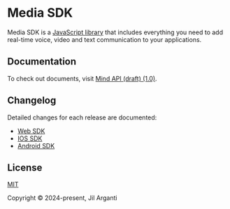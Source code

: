 # Media SDK

Media SDK is a [JavaScript library](https://gitlab.com/mindlabs/api/sdk) that includes everything you need to add real-time voice, video and text communication to your applications.

## Documentation

To check out documents, visit [Mind API (draft) (1.0)](https://api.mind.com/).

## Changelog

Detailed changes for each release are documented:

- [Web SDK](https://gitlab.com/mindlabs/api/sdk/web/-/commits/master?ref_type=heads)
- [IOS SDK](https://gitlab.com/mindlabs/api/sdk/ios/-/commits/master?ref_type=heads)
- [Android SDK](https://gitlab.com/mindlabs/api/sdk/android/-/commits/master?ref_type=heads)

<!-- ## Contribution -->

<!-- Please make sure to read the [Contributing Docs](https://github.com/vuejs/vitepress/blob/main/.github/contributing.md) before making a pull request. -->

## License

[MIT](https://github.com/jilarganti/Lie2AI/blob/guide/modules/media/LICENSE)

Copyright © 2024-present, Jil Arganti
